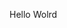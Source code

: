 Hello Wolrd






































































































































































































































































































































































































































































































































































































































































































































